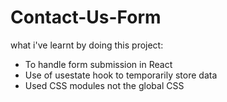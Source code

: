 # Contact-Us-Form
what i've learnt by doing this project:
* To handle form submission in React
* Use of usestate hook to temporarily store data
* Used CSS modules not the global CSS 
